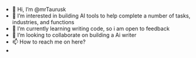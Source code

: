 - 👋 Hi, I’m @mrTaurusk
- 👀 I’m interested in building AI tools to help complete a number of tasks, industries, and functions
- 🌱 I’m currently learning writing code, so i am open to feedback 
- 💞️ I’m looking to collaborate on building a Ai writer 
- 📫 How to reach me on here?
- 

<!---
mrTaurusk/mrTaurusk is a ✨ special ✨ repository because its `README.md` (this file) appears on your GitHub profile.
You can click the Preview link to take a look at your changes.
--->
